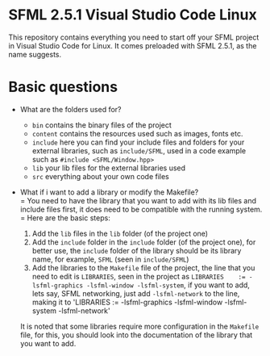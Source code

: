 # SFML 2.5.1 Visual Studio Code Linux
This repository contains everything you need to start off your SFML project in Visual Studio Code for Linux.
It comes preloaded with SFML 2.5.1, as the name suggests.

# Basic questions
- What are the folders used for?
	- `bin` contains the binary files of the project
	- `content` contains the resources used such as images, fonts etc.
	- `include` here you can find your include files and folders for your external libraries, such as `include/SFML`, used in a code example such as `#include <SFML/Window.hpp>`
	- `lib` your lib files for the external libraries used
	- `src` everything about your own code files
- What if i want to add a library or modify the Makefile?  
    = You need to have the library that you want to add with its lib files and include files first, it does need to be compatible with the running system.    
	= Here are the basic steps:
    1. Add the `lib` files in the `lib` folder (of the project one)
    2. Add the `include` folder in the `include` folder (of the project one), for better use, the `include` folder of the library should be its library name, for example, `SFML` (seen in `include/SFML`)
    3. Add the libraries to the `Makefile` file of the project, the line that you need to edit is `LIBRARIES`, seen in the project as `LIBRARIES	:= -lsfml-graphics -lsfml-window -lsfml-system`, if you want to add, lets say, SFML networking, just add `-lsfml-network` to the line, making it to 'LIBRARIES	:= -lsfml-graphics -lsfml-window -lsfml-system -lsfml-network'
    
    It is noted that some libraries require more configuration in the `Makefile` file, for this, you should look into the documentation of the library that you want to add.
